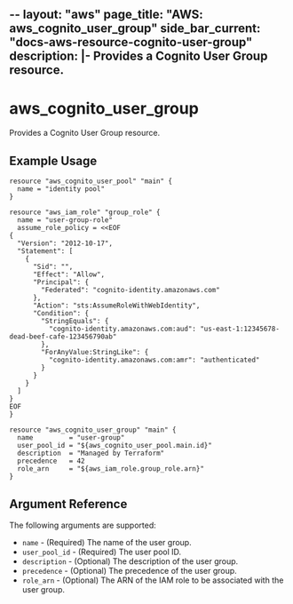 --
layout: "aws"
page_title: "AWS: aws_cognito_user_group"
side_bar_current: "docs-aws-resource-cognito-user-group"
description: |-
  Provides a Cognito User Group resource.
---

# aws_cognito_user_group

Provides a Cognito User Group resource.

## Example Usage

```hcl
resource "aws_cognito_user_pool" "main" {
  name = "identity pool"
}

resource "aws_iam_role" "group_role" {
  name = "user-group-role"
  assume_role_policy = <<EOF
{
  "Version": "2012-10-17",
  "Statement": [
    {
      "Sid": "",
      "Effect": "Allow",
      "Principal": {
        "Federated": "cognito-identity.amazonaws.com"
      },
      "Action": "sts:AssumeRoleWithWebIdentity",
      "Condition": {
        "StringEquals": {
          "cognito-identity.amazonaws.com:aud": "us-east-1:12345678-dead-beef-cafe-123456790ab"
        },
        "ForAnyValue:StringLike": {
          "cognito-identity.amazonaws.com:amr": "authenticated"
        }
      }
    }
  ]
}
EOF
}

resource "aws_cognito_user_group" "main" {
  name         = "user-group"
  user_pool_id = "${aws_cognito_user_pool.main.id}"
  description  = "Managed by Terraform"
  precedence   = 42
  role_arn     = "${aws_iam_role.group_role.arn}"
}
```

## Argument Reference

The following arguments are supported:

* `name` - (Required) The name of the user group.
* `user_pool_id` - (Required) The user pool ID.
* `description` - (Optional) The description of the user group.
* `precedence` - (Optional) The precedence of the user group.
* `role_arn` - (Optional) The ARN of the IAM role to be associated with the user group.
